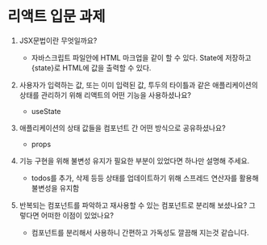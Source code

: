 # 리액트 입문 과제

1. JSX문법이란 무엇일까요?
   - 자바스크립트 파일안에 HTML 마크업을 같이 할 수 있다. State에 저장하고 {state}로 HTML에 값을 출력할 수 있다.
  
2. 사용자가 입력하는 값, 또는 이미 입력된 값, 투두의 타이틀과 같은 애플리케이션의 상태를 관리하기 위해 리액트의 어떤 기능을 사용하셨나요?
   - useState
  
3. 애플리케이션의 상태 값들을 컴포넌트 간 어떤 방식으로 공유하셨나요?
   - props
  
4. 기능 구현을 위해 불변성 유지가 필요한 부분이 있었다면 하나만 설명해 주세요.
   - todos를 추가, 삭제 등등 상태를 업데이트하기 위해 스프레드 연산자를 활용해 불변성을 유지함
  
5. 반복되는 컴포넌트를 파악하고 재사용할 수 있는 컴포넌트로 분리해 보셨나요? 그렇다면 어떠한 이점이 있었나요?
   - 컴포넌트를 분리해서 사용하니 간편하고 가독성도 깔끔해 지는것 같습니다.
